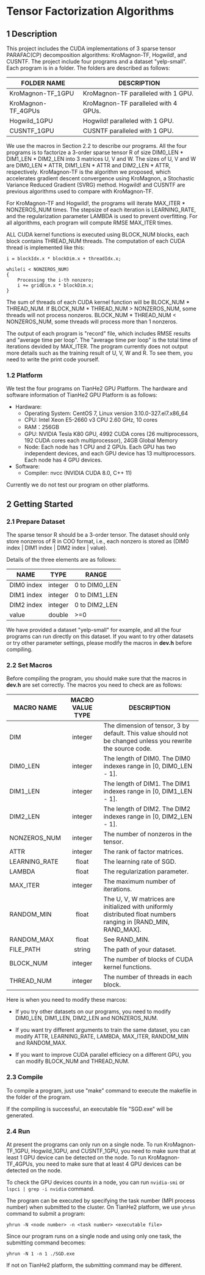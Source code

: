 # Tensor Factorization Algorithms

## 1 Description

This project includes the CUDA implementations of 3 sparse tensor PARAFAC(CP) decomposition algorithms: KroMagnon-TF, Hogwild!, and CUSNTF. The project include four programs and a dataset "yelp-small". Each program is in a folder. The folders are described as follows:

|  FOLDER NAME       | DESCRIPTION |
| ---------------- | ----------- |
| KroMagnon-TF_1GPU  | KroMagnon-TF paralleled with 1 GPU.  |		
| KroMagnon-TF_4GPUs | KroMagnon-TF paralleled with 4 GPUs. |
| Hogwild_1GPU       | Hogwild! paralleled with 1 GPU.  |
| CUSNTF_1GPU        | CUSNTF paralleled with 1 GPU.   |

We use the macros in Section 2.2 to describe our programs. All the four programs is to factorize a 3-order sparse tensor R of size DIM0_LEN \* DIM1_LEN \* DIM2_LEN into 3 matrices U, V and W. The sizes of U, V and W are DIM0_LEN \* ATTR, DIM1_LEN \* ATTR and DIM2_LEN \* ATTR, respectively. KroMagnon-TF is the algorithm we proposed, which accelerates gradient descent convergence using KroMagnon, a Stochastic Variance Reduced Gradient (SVRG) method. Hogwild! and CUSNTF are previous algorithms used to compare with KroMagnon-TF.

For KroMagnon-TF and Hogwild!, the programs will iterate MAX_ITER \* NONZEROS_NUM times. The stepsize of each iteration is LEARNING_RATE, and the regularization parameter LAMBDA is used to prevent overfitting. For all algorithms, each program will compute RMSE MAX_ITER times.

ALL CUDA kernel functions is executed using BLOCK_NUM blocks, each block contains THREAD_NUM threads. The computation of each CUDA thread is implemented like this:

```cuda
i = blockIdx.x * blockDim.x + threadIdx.x;

while(i < NONZEROS_NUM)
{
    Processing the i-th nonzero;
	i += gridDim.x * blockDim.x;
}
```

The sum of threads of each CUDA kernel function will be BLOCK_NUM \* THREAD_NUM. If BLOCK_NUM \* THREAD_NUM > NONZEROS_NUM, some threads will not process nonzeros. BLOCK_NUM \* THREAD_NUM < NONZEROS_NUM, some threads will process more than 1 nonzeros.

The output of each program is "record" file, which includes RMSE results and "average time per loop". The "average time per loop" is the total time of iterations devided by MAX_ITER. The program currently does not output more details such as the training result of U, V, W and R. To see them, you need to write the print code yourself.

### 1.2 Platform

We test the four programs on TianHe2 GPU Platform. The hardware and software information of TianHe2 GPU Platform is as follows:

- Hardware:
  - Operating System: CentOS 7, Linux version 3.10.0-327.el7.x86_64
  - CPU: Intel Xeon E5-2660 v3 CPU 2.60 GHz, 10 cores
  - RAM：256GB
  - GPU: NVIDIA Tesla K80 GPU, 4992 CUDA cores (26 multiprocessors, 192 CUDA cores each multiprocessor), 24GB Global Memory
  - Node: Each node has 1 CPU and 2 GPUs. Each GPU has two independent devices, and each GPU device has 13 multiprocessors. Each node has 4 GPU devices.
- Software:
  - Compiler: nvcc (NVIDIA CUDA 8.0, C++ 11)

Currently we do not test our program on other platforms.

## 2 Getting Started

### 2.1 Prepare Dataset

The sparse tensor R should be a 3-order tensor. The dataset should only store nonzeros of R in COO format, i.e., each nonzero is stored as (DIM0 index | DIM1 index | DIM2 index | value).

Details of the three elements are as follows:

|NAME			    | TYPE			|    RANGE       |
| --- | :---: | --- |
|DIM0 index	  | integer	  |		0 to DIM0_LEN   |
|DIM1 index   | integer	  |		0 to DIM1_LEN   |
|DIM2 index   | integer	  |		0 to DIM2_LEN   |
|value        | double    |        >=0          |

We have provided a dataset "yelp-small" for example, and all the four programs can run directly on this dataset. If you want to try other datasets or try other parameter settings, please modify the macros in **dev.h** before compiling.

### 2.2 Set Macros

Before compiling the program, you should make sure that the macros in **dev.h** are set correctly. The macros you need to check are as follows:

|  MACRO NAME        |   MACRO VALUE TYPE  |   DESCRIPTION |
| --- | :---: | --- |
|    DIM             |        integer      | The dimension of tensor, 3 by default. This value should not be changed unless you rewrite the source code. |
|    DIM0_LEN        |        integer      | The length of DIM0. The DIM0 indexes range in [0, DIM0_LEN - 1]. |
|    DIM1_LEN        |        integer      | The length of DIM1. The DIM1 indexes range in [0, DIM1_LEN - 1]. |
|    DIM2_LEN        |        integer      | The length of DIM2. The DIM2 indexes range in [0, DIM2_LEN - 1]. |
|    NONZEROS_NUM    |        integer      | The number of nonzeros in the tensor. |
|    ATTR            |        integer      | The rank of factor matrices. |
|    LEARNING_RATE   |        float        | The learning rate of SGD. |
|    LAMBDA          |        float        | The regularization parameter. |
|    MAX_ITER        |        integer      | The maximum number of iterations. |
|    RANDOM_MIN      |        float        | The U, V, W matrices are initialized with uniformly distributed float numbers ranging in [RAND_MIN, RAND_MAX]. |
|    RANDOM_MAX      |        float        | See RAND_MIN. |
|    FILE_PATH       |        string       | The path of your dataset. |
|    BLOCK_NUM       |        integer      | The number of blocks of CUDA kernel functions. |
|    THREAD_NUM      |        integer      | The number of threads in each block. |

Here is when you need to modify these marcos:

* If you try other datasets on our programs, you need to modify DIM0_LEN, DIM1_LEN, DIM2_LEN and NONZEROS_NUM.

* If you want try different arguments to train the same dataset, you can modify ATTR, LEARNING_RATE, LAMBDA, MAX_ITER, RANDOM_MIN and RANDOM_MAX.

* If you want to improve CUDA parallel efficiecy on a different GPU, you can modify BLOCK_NUM and THREAD_NUM.

### 2.3 Compile

To compile a program, just use "make" command to execute the makefile in the folder of the program.

If the compiling is successful, an executable file "SGD.exe" will be generated.

### 2.4 Run

At present the programs can only run on a single node. To run KroMagnon-TF_1GPU, Hogwild_1GPU, and CUSNTF_1GPU, you need to make sure that at least 1 GPU device can be detected on the node. To run KroMagnon-TF_4GPUs, you need to make sure that at least 4 GPU devices can be detected on the node.

To check the GPU devices counts in a node, you can run `nvidia-smi` or `lspci | grep -i nvidia` command.

The program can be executed by specifying the task number (MPI process number) when submitted to the cluster. On TianHe2 platform, we use `yhrun` command to submit a program:

```
yhrun -N <node number> -n <task number> <executable file>
```

Since our program runs on a single node and using only one task, the submitting command becomes:

```
yhrun -N 1 -n 1 ./SGD.exe
```

If not on TianHe2 platform, the submitting command may be different.

